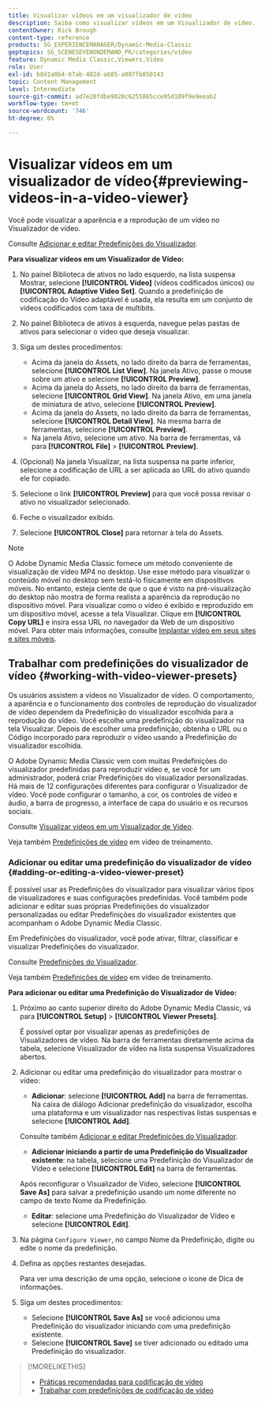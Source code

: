 ```yaml
---
title: Visualizar vídeos em um visualizador de vídeo
description: Saiba como visualizar vídeos em um Visualizador de vídeo.
contentOwner: Rick Brough
content-type: reference
products: SG_EXPERIENCEMANAGER/Dynamic-Media-Classic
geptopics: SG_SCENESEVENONDEMAND_PK/categories/video
feature: Dynamic Media Classic,Viewers,Video
role: User
exl-id: b8d1a0b4-67ab-482d-a685-a087fb850143
topic: Content Management
level: Intermediate
source-git-commit: ad7e20fdbe9028c6255865cce95d109f9e9eeab2
workflow-type: tm+mt
source-wordcount: '746'
ht-degree: 0%

---
```


# Visualizar vídeos em um visualizador de vídeo{#previewing-videos-in-a-video-viewer}

Você pode visualizar a aparência e a reprodução de um vídeo no Visualizador de vídeo.

Consulte [Adicionar e editar Predefinições do Visualizador](application-setup.md#adding_and_editing_viewer_presets).

**Para visualizar vídeos em um Visualizador de Vídeo:**

1. No painel Biblioteca de ativos no lado esquerdo, na lista suspensa Mostrar, selecione **[!UICONTROL Video]** (vídeos codificados únicos) ou **[!UICONTROL Adaptive Video Set]**. Quando a predefinição de codificação do Vídeo adaptável é usada, ela resulta em um conjunto de vídeos codificados com taxa de multibits.
1. No painel Biblioteca de ativos à esquerda, navegue pelas pastas de ativos para selecionar o vídeo que deseja visualizar.
1. Siga um destes procedimentos:

   * Acima da janela do Assets, no lado direito da barra de ferramentas, selecione **[!UICONTROL List View]**. Na janela Ativo, passe o mouse sobre um ativo e selecione **[!UICONTROL Preview]**.
   * Acima da janela do Assets, no lado direito da barra de ferramentas, selecione **[!UICONTROL Grid View]**. Na janela Ativo, em uma janela de miniatura de ativo, selecione **[!UICONTROL Preview]**.
   * Acima da janela do Assets, no lado direito da barra de ferramentas, selecione **[!UICONTROL Detail View]**. Na mesma barra de ferramentas, selecione **[!UICONTROL Preview]**.
   * Na janela Ativo, selecione um ativo. Na barra de ferramentas, vá para **[!UICONTROL File]** > **[!UICONTROL Preview]**.

1. (Opcional) Na janela Visualizar, na lista suspensa na parte inferior, selecione a codificação de URL a ser aplicada ao URL do ativo quando ele for copiado.
1. Selecione o link **[!UICONTROL Preview]** para que você possa revisar o ativo no visualizador selecionado.
1. Feche o visualizador exibido.
1. Selecione **[!UICONTROL Close]** para retornar à tela do Assets.

>[!NOTE]
>
>O Adobe Dynamic Media Classic fornece um método conveniente de visualização de vídeo MP4 no desktop. Use esse método para visualizar o conteúdo móvel no desktop sem testá-lo fisicamente em dispositivos móveis. No entanto, esteja ciente de que o que é visto na pré-visualização do desktop não mostra de forma realista a aparência da reprodução no dispositivo móvel. Para visualizar como o vídeo é exibido e reproduzido em um dispositivo móvel, acesse a tela Visualizar. Clique em **[!UICONTROL Copy URL]** e insira essa URL no navegador da Web de um dispositivo móvel. Para obter mais informações, consulte [Implantar vídeo em seus sites e sites móveis](deploying-video-websites-mobile-sites.md#deploying_video_to_your_websites_and_mobile_sites).

## Trabalhar com predefinições do visualizador de vídeo {#working-with-video-viewer-presets}

Os usuários assistem a vídeos no Visualizador de vídeo. O comportamento, a aparência e o funcionamento dos controles de reprodução do visualizador de vídeo dependem da Predefinição do visualizador escolhida para a reprodução do vídeo. Você escolhe uma predefinição do visualizador na tela Visualizar. Depois de escolher uma predefinição, obtenha o URL ou o Código incorporado para reproduzir o vídeo usando a Predefinição do visualizador escolhida.

O Adobe Dynamic Media Classic vem com muitas Predefinições do visualizador predefinidas para reproduzir vídeo e, se você for um administrador, poderá criar Predefinições do visualizador personalizadas. Há mais de 12 configurações diferentes para configurar o Visualizador de vídeo. Você pode configurar o tamanho, a cor, os controles de vídeo e áudio, a barra de progresso, a interface de capa do usuário e os recursos sociais.

Consulte [Visualizar vídeos em um Visualizador de Vídeo](previewing-videos-video-viewer.md#previewing_videos_in_a_video_viewer).

Veja também [Predefinições de vídeo](https://s7d5.scene7.com/s7viewers/html5/VideoViewer.html?videoserverurl=https://s7d5.scene7.com/is/content/&emailurl=https://s7d5.scene7.com/s7/emailFriend&serverUrl=https://s7d5.scene7.com/is/image/&config=Scene7SharedAssets/Universal_HTML5_Video&contenturl=https://s7d5.scene7.com/skins/&asset=S7tutorials/549_video-presets_converted%20renamed_Done-AVS) em vídeo de treinamento.

### Adicionar ou editar uma predefinição do visualizador de vídeo {#adding-or-editing-a-video-viewer-preset}

É possível usar as Predefinições do visualizador para visualizar vários tipos de visualizadores e suas configurações predefinidas. Você também pode adicionar e editar suas próprias Predefinições do visualizador personalizadas ou editar Predefinições do visualizador existentes que acompanham o Adobe Dynamic Media Classic.

Em Predefinições do visualizador, você pode ativar, filtrar, classificar e visualizar Predefinições do visualizador.

Consulte [Predefinições do Visualizador](application-setup.md#viewer_presets).

Veja também [Predefinições de vídeo](https://s7d5.scene7.com/s7viewers/html5/VideoViewer.html?videoserverurl=https://s7d5.scene7.com/is/content/&emailurl=https://s7d5.scene7.com/s7/emailFriend&serverUrl=https://s7d5.scene7.com/is/image/&config=Scene7SharedAssets/Universal_HTML5_Video&contenturl=https://s7d5.scene7.com/skins/&asset=S7tutorials/549_video-presets_converted%20renamed_Done-AVS) em vídeo de treinamento.

**Para adicionar ou editar uma Predefinição do Visualizador de Vídeo:**

1. Próximo ao canto superior direito do Adobe Dynamic Media Classic, vá para **[!UICONTROL Setup]** > **[!UICONTROL Viewer Presets]**.

   É possível optar por visualizar apenas as predefinições de Visualizadores de vídeo. Na barra de ferramentas diretamente acima da tabela, selecione Visualizador de vídeo na lista suspensa Visualizadores abertos.

1. Adicionar ou editar uma predefinição do visualizador para mostrar o vídeo:

   * **Adicionar**: selecione **[!UICONTROL Add]** na barra de ferramentas. Na caixa de diálogo Adicionar predefinição do visualizador, escolha uma plataforma e um visualizador nas respectivas listas suspensas e selecione **[!UICONTROL Add]**.

   Consulte também [Adicionar e editar Predefinições do Visualizador](application-setup.md#adding_and_editing_viewer_presets).

   * **Adicionar iniciando a partir de uma Predefinição do Visualizador existente**: na tabela, selecione uma Predefinição do Visualizador de Vídeo e selecione **[!UICONTROL Edit]** na barra de ferramentas.

   Após reconfigurar o Visualizador de Vídeo, selecione **[!UICONTROL Save As]** para salvar a predefinição usando um nome diferente no campo de texto Nome da Predefinição.

   * **Editar**: selecione uma Predefinição do Visualizador de Vídeo e selecione **[!UICONTROL Edit]**.

1. Na página `Configure Viewer`, no campo Nome da Predefinição, digite ou edite o nome da predefinição.
1. Defina as opções restantes desejadas.

   Para ver uma descrição de uma opção, selecione o ícone de Dica de informações.

1. Siga um destes procedimentos:

   * Selecione **[!UICONTROL Save As]** se você adicionou uma Predefinição do visualizador iniciando com uma predefinição existente.
   * Selecione **[!UICONTROL Save]** se tiver adicionado ou editado uma Predefinição do visualizador.

>[!MORELIKETHIS]
>
>* [Práticas recomendadas para codificação de vídeo](uploading-encoding-videos.md#best_practices_for_video_encoding)
>* [Trabalhar com predefinições de codificação de vídeo](uploading-encoding-videos.md#working_with_video_encoding_presets)
